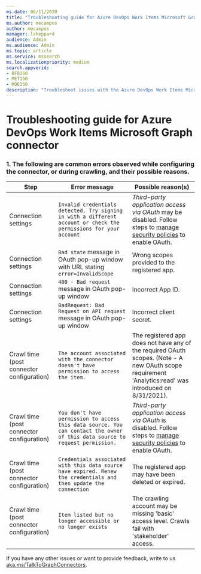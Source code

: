 ```yaml
---
ms.date: 06/11/2020
title: "Troubleshooting guide for Azure DevOps Work Items Microsoft Graph connector for Microsoft Search"
ms.author: mecampos
author: mecampos
manager: lsheppard
audience: Admin
ms.audience: Admin
ms.topic: article
ms.service: mssearch
ms.localizationpriority: medium
search.appverid:
- BFB160
- MET150
- MOE150
description: "Troubleshoot issues with the Azure DevOps Work Items Microsoft Graph connector for Microsoft Search"
---
```

# Troubleshooting guide for Azure DevOps Work Items Microsoft Graph connector

### 1. **The following are common errors observed while configuring the connector, or during crawling, and their possible reasons.**

| Step | Error message | Possible reason(s) |
| ------------ | ------------ | ------------ |
| Connection settings | `Invalid credentials detected. Try signing in with a different account or check the permissions for your account`| *Third-party application access via OAuth* may be disabled. Follow steps to [manage security policies](/azure/devops/organizations/accounts/change-application-access-policies?view=azure-devops#manage-a-policy&preserve-view=true) to enable OAuth. |
| Connection settings | `Bad state` message in OAuth pop-up window with URL stating `error=InvalidScope` | Wrong scopes provided to the registered app. |
| Connection settings | `400 - Bad request` message in OAuth pop-up window | Incorrect App ID.|
| Connection settings | `BadRequest: Bad Request on API request` message in OAuth pop-up window | Incorrect client secret.|
| Crawl time (post connector configuration) | `The account associated with the connector doesn't have permission to access the item.` | The registered app does not have any of the required OAuth scopes. (Note - A new OAuth scope requirement 'Analytics:read' was introduced on 8/31/2021).|
| Crawl time (post connector configuration) | `You don't have permission to access this data source. You can contact the owner of this data source to request permission.` | *Third-party application access via OAuth* is disabled. Follow steps to [manage security policies](/azure/devops/organizations/accounts/change-application-access-policies?view=azure-devops#manage-a-policy&preserve-view=true) to enable OAuth. |
| Crawl time (post connector configuration) | `Credentials associated with this data source have expired. Renew the credentials and then update the connection` | The registered app may have been deleted or expired. |
| Crawl time (post connector configuration) | `Item listed but no longer accessible or no longer exists` | The crawling account may be missing 'basic' access level. Crawls fail with 'stakeholder' access. |

If you have any other issues or want to provide feedback, write to us [aka.ms/TalkToGraphConnectors](https://aka.ms/TalkToGraphConnectors).

